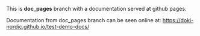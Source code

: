 This is **doc_pages** branch with a documentation served at github pages.

Documentation from doc_pages branch can be seen online at: https://doki-nordic.github.io/test-demo-docs/
